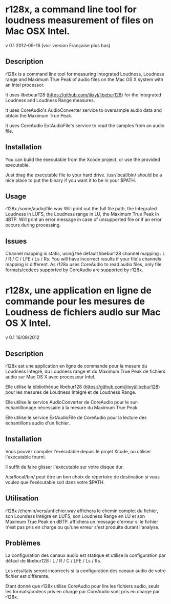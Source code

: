 # r128x, a command line tool for loudness measurement of files on Mac OSX Intel. #
v 0.1 2012-09-16
(voir version Française plus bas)
## Description ##
r128x is a command line tool for measuring Integrated Loudness, Loudness range and Maximum True Peak of audio files on the Mac OS X system with an Intel processor.

It uses libebeur128 (https://github.com/jiixyj/libebur128) for the Integrated Loudness and Loudness Range measures.

It uses CoreAudio's AudioConverter service to oversample audio data and obtain the Maximum True Peak.

It uses CoreAudio ExtAudioFile's service to read the samples from an audio file.

## Installation ##
You can build the executable from the Xcode project, or use the provided executable.

Just drag the executable file to your hard drive.
/usr/local/bin/ should be a nice place to put the binary if you want it to be in your $PATH.

## Usage ##
r128x /some/audio/file.wav
Will print out the full file path, the Integrated Loudness in LUFS, the Loudness range in LU, the Maximum True Peak in dBTP.
Will print an error message in case of unsupported file or if an error occurs during processing.

## Issues ##
Channel mapping is static, using the default libebur128 channel mapping :
L / R / C / LFE / Ls / Rs.
You will have incorrect results if your file's channels mapping is different.
As r128x uses CoreAudio to read audio files, only file formats/codecs supported by CoreAudio are supported by r128x.

# r128x, une application en ligne de commande pour les mesures de Loudness de fichiers audio sur Mac OS X Intel. #
v 0.1 16/09/2012
## Description ##
r128x est une application en ligne de commande pour la mesure du Loudness Intégré, du Loudness range et du Maximum True Peak de fichiers audio sur Mac OS X avec processeur Intel.

Elle utilise la bibliothèque libebur128 (https://github.com/jiixyj/libebur128) pour les mesures de Loudness Intégré et de Loudness Range.

Elle utilise le service AudioConverter de CoreAudio pour le sur-échantillonage nécessaire à la mesure du Maximum True Peak.

Elle utilise le service ExtAudioFile de CoreAudio pour la lecture des échantillons audio d'un fichier.

## Installation ##
Vous pouvez compiler l'exécutable depuis le projet Xcode, ou utiliser l'exécutable fourni.

Il suffit de faire glisser l'exécutable sur votre disque dur.

/usr/local/bin/ peut être un bon choix de répertoire de destination si vous voulez que l'exécutable soit dans votre $PATH.

## Utilisation ##
r128x /chemin/vers/unfichier.wav
affichera le chemin complet du fichier, son Loundess Intégré en LUFS, son Loudness Range en LU et son Maximum True Peak en dBTP.
affichera un message d'erreur si le fichier n'est pas pris en charge ou qu'une erreur s'est produite durant l'analyse.

## Problèmes ##
La configuration des canaux audio est statique et utilise la configuration par défaut de libebur128 : L / R / C / LFE / Ls / Rs.

Les résultats seront incorrects si la configuration des canaux audio de votre fichier est différente.

Étant donné que r128x utilise CoreAudio pour lire les fichiers audio, seuls les formats/codecs pris en charge par CoreAudio sont pris en charge par r128x.